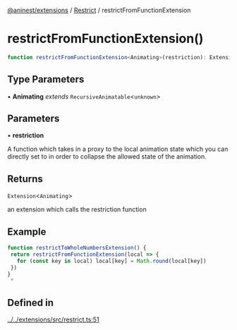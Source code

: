 [@aninest/extensions](../../index.md) / [Restrict](../index.md) / restrictFromFunctionExtension

# restrictFromFunctionExtension()

```ts
function restrictFromFunctionExtension<Animating>(restriction): Extension<Animating>
```

## Type Parameters

• **Animating** *extends* `RecursiveAnimatable`\<`unknown`\>

## Parameters

• **restriction**

A function which takes in a proxy to the local animation state
which you can directly set to in order to collapse the allowed state of the
animation.

## Returns

`Extension`\<`Animating`\>

an extension which calls the restriction function

## Example

```ts
function restrictToWholeNumbersExtension() {
 return restrictFromFunctionExtension(local => {
   for (const key in local) local[key] = Math.round(local[key])
 })
}
 *
```

## Defined in

[../../extensions/src/restrict.ts:51](https://github.com/zphrs/aninest/blob/8c5d5cec878cb0688cbcb852e4de66105e356f88/extensions/src/restrict.ts#L51)
